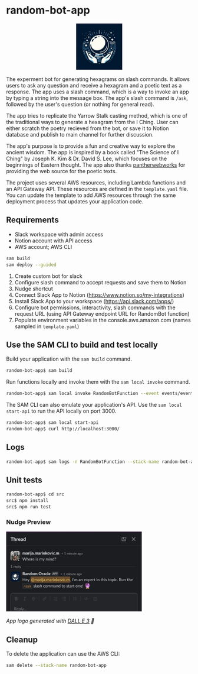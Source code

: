 # random-bot-app

<p align="center">
  <img src="./assets/ball.jpeg" alt="Logo" width="125px" />
</p>

The experment bot for generating hexagrams on slash commands.
It allows users to ask any question and receive a hexagram and a poetic text as a response. The app uses a slash command, which is a way to invoke an app by typing a string into the message box. The app's slash command is `/ask`, followed by the user's question (or nothing for general read).

The app tries to replicate the Yarrow Stalk casting method, which is one of the traditional ways to generate a hexagram from the I Ching.
User can either scratch the poetry recieved from the bot, or save it to Notion database and publish to main channel for further discussion.

The app's purpose is to provide a fun and creative way to explore the ancient wisdom. The app is inspired by a book called "The Science of I Ching" by Joseph K. Kim & Dr. David S. Lee, which focuses on the beginnings of Eastern thought. The app also thanks [pantherwebworks](http://pantherwebworks.com/I%5FChing/bk1h1-10.html#1) for providing the web source for the poetic texts.

The project uses several AWS resources, including Lambda functions and an API Gateway API. These resources are defined in the `template.yaml` file. You can update the template to add AWS resources through the same deployment process that updates your application code.

## Requirements

- Slack workspace with admin access
- Notion account with API access
- AWS account; AWS CLI

```bash
sam build
sam deploy --guided
```

1. Create custom bot for slack
2. Configure slash command to accept requests and save them to Notion
3. Nudge shortcut
4. Connect Slack App to Notion (https://www.notion.so/my-integrations)
5. Install Slack App to your workspace (https://api.slack.com/apps/)
6. Configure bot permissions, interactivity, slash commands with the request URL (using API Gateway endpoint URL for RandomBot function)
7. Populate environment variables in the console.aws.amazon.com (names sampled in `template.yaml`)

## Use the SAM CLI to build and test locally

Build your application with the `sam build` command.

```bash
random-bot-app$ sam build
```

Run functions locally and invoke them with the `sam local invoke` command.

```bash
random-bot-app$ sam local invoke RandomBotFunction --event events/event.json
```

The SAM CLI can also emulate your application's API. Use the `sam local start-api` to run the API locally on port 3000.

```bash
random-bot-app$ sam local start-api
random-bot-app$ curl http://localhost:3000/
```

## Logs

```bash
random-bot-app$ sam logs -n RandomBotFunction --stack-name random-bot-app --tail
```

## Unit tests

```bash
random-bot-app$ cd src
src$ npm install
src$ npm run test
```

### Nudge Preview

<img src="./assets/demo.png" alt="Logo" width="368px" />

_App logo generated with [DALL·E 3](https://openai.com/dall-e-3) 🙇_

## Cleanup

To delete the application can use the AWS CLI:

```bash
sam delete --stack-name random-bot-app
```


